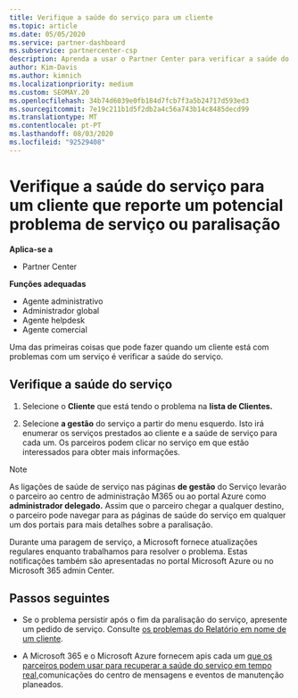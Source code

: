 ```yaml
---
title: Verifique a saúde do serviço para um cliente
ms.topic: article
ms.date: 05/05/2020
ms.service: partner-dashboard
ms.subservice: partnercenter-csp
description: Aprenda a usar o Partner Center para verificar a saúde do serviço para um cliente quando este se desmente com um problema com um serviço.
author: Kim-Davis
ms.author: kimnich
ms.localizationpriority: medium
ms.custom: SEOMAY.20
ms.openlocfilehash: 34b74d6039e0fb184d7fcb7f3a5b24717d593ed3
ms.sourcegitcommit: 7e19c211b1d5f2db2a4c56a743b14c8485decd99
ms.translationtype: MT
ms.contentlocale: pt-PT
ms.lasthandoff: 08/03/2020
ms.locfileid: "92529408"
---
```

# <a name="check-service-health-for-a-customer-reporting-a-potential-service-problem-or-outage"></a>Verifique a saúde do serviço para um cliente que reporte um potencial problema de serviço ou paralisação

**Aplica-se a**

- Partner Center

**Funções adequadas**

- Agente administrativo
- Administrador global
- Agente helpdesk
- Agente comercial

Uma das primeiras coisas que pode fazer quando um cliente está com problemas com um serviço é verificar a saúde do serviço. 

## <a name="check-service-health"></a>Verifique a saúde do serviço

1. Selecione o **Cliente** que está tendo o problema na **lista de Clientes.**

2. Selecione **a gestão** do serviço a partir do menu esquerdo. Isto irá enumerar os serviços prestados ao cliente e a saúde de serviço para cada um. Os parceiros podem clicar no serviço em que estão interessados para obter mais informações. 

>[!NOTE] 
> As ligações de saúde de serviço nas páginas **de gestão** do Serviço levarão o parceiro ao centro de administração M365 ou ao portal Azure como **administrador delegado.** Assim que o parceiro chegar a qualquer destino, o parceiro pode navegar para as páginas de saúde do serviço em qualquer um dos portais para mais detalhes sobre a paralisação.
 
Durante uma paragem de serviço, a Microsoft fornece atualizações regulares enquanto trabalhamos para resolver o problema. Estas notificações também são apresentadas no portal Microsoft Azure ou no Microsoft 365 admin Center.

## <a name="next-steps"></a>Passos seguintes 

- Se o problema persistir após o fim da paralisação do serviço, apresente um pedido de serviço. Consulte [os problemas do Relatório em nome de um cliente](report-problems-on-behalf-of-a-customer.md).

- A Microsoft 365 e o Microsoft Azure fornecem apis cada um [que os parceiros podem usar para recuperar a saúde do serviço em tempo real,](get-automated-service-notifications-with-our-apis.md)comunicações do centro de mensagens e eventos de manutenção planeados.

 

